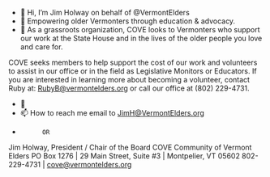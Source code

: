 - 👋 Hi, I’m Jim Holway on behalf of @VermontElders
- 👀 Empowering older Vermonters through education & advocacy.
- 🌱 
As a grassroots organization, COVE looks to Vermonters who support our work at the State House and in the lives of the older people you love and care for. 

COVE seeks members to help support the cost of our work and volunteers to assist in our office or in the field as Legislative Monitors or Educators. If you are interested in learning more about becoming a volunteer, contact Ruby at: RubyB@vermontelders.org or call our office at (802) 229-4731.
- 💞️ 
- 📫 
How to reach me email to JimH@VermontElders.org
-           OR
Jim Holway, President / Chair of the Board
COVE Community of Vermont Elders 
PO Box 1276  |  29 Main Street, Suite #3  |  Montpelier, VT 05602
802-229-4731   |  cove@vermontelders.org 

<!---
VermontElders/VermontElders is a ✨ special ✨ repository because its `README.md` (this file) appears on your GitHub profile.
You can click the Preview link to take a look at your changes.
--->
